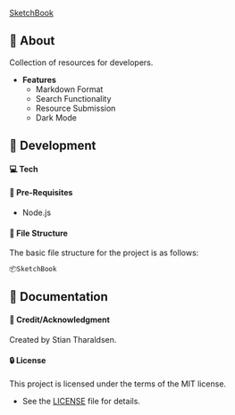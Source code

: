 [SketchBook](https://github.com/stiantha/SketchBook/assets/132207909/fcd2c342-0f6c-4a3b-8309-1e9226283dbf)

## :beginner: About
Collection of resources for developers.<br>
- **Features**
    - Markdown Format
    - Search Functionality
    - Resource Submission
    - Dark Mode

## :wrench: Development

#### :computer: Tech

#### :notebook: Pre-Requisites

- Node.js

#### :file_folder: File Structure
The basic file structure for the project is as follows:
```bash
📦SketchBook

```

## :book: Documentation

#### :star2: Credit/Acknowledgment
Created by Stian Tharaldsen.
#### :lock: License
This project is licensed under the terms of the MIT license.
- See the [LICENSE](LICENSE) file for details.
